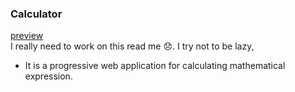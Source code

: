 ### Calculator
[preview](https://locksidesmond.github.io/calculator/)<br/>
I really need to work on this read me 😞. I try not to be lazy,

- It is a progressive web application for calculating mathematical expression.



